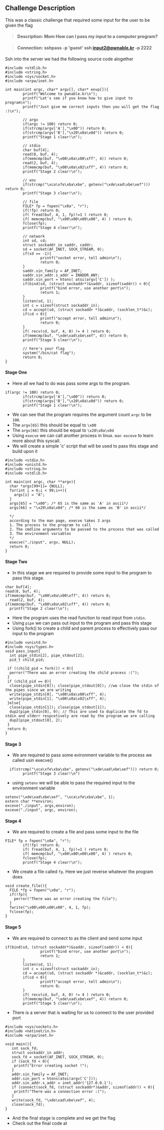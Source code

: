 ## Challenge Description 

This was a classic challenge that required some input for the user to be given the flag
> #### Description: Mom  How can I pass my input to a computer program?

> #### Connection: sshpass -p 'guest' ssh input2@pwnable.kr -p 2222 

Ssh into the server we had the following source code alogether

```
#include <stdlib.h>
#include <string.h>
#include <sys/socket.h>
#include <arpa/inet.h>

int main(int argc, char* argv[], char* envp[]){
        printf("Welcome to pwnable.kr\n");
        printf("Let's see if you know how to give input to program\n");
        printf("Just give me correct inputs then you will get the flag :)\n");

        // argv
        if(argc != 100) return 0;
        if(strcmp(argv['A'],"\x00")) return 0;
        if(strcmp(argv['B'],"\x20\x0a\x0d")) return 0;
        printf("Stage 1 clear!\n");

        // stdio
        char buf[4];
        read(0, buf, 4);
        if(memcmp(buf, "\x00\x0a\x00\xff", 4)) return 0;
        read(2, buf, 4);
        if(memcmp(buf, "\x00\x0a\x02\xff", 4)) return 0;
        printf("Stage 2 clear!\n");

        // env
        if(strcmp("\xca\xfe\xba\xbe", getenv("\xde\xad\xbe\xef"))) return 0;
        printf("Stage 3 clear!\n");

        // file
        FILE* fp = fopen("\x0a", "r");
        if(!fp) return 0;
        if( fread(buf, 4, 1, fp)!=1 ) return 0;
        if( memcmp(buf, "\x00\x00\x00\x00", 4) ) return 0;
        fclose(fp);
        printf("Stage 4 clear!\n");

        // network
        int sd, cd;
        struct sockaddr_in saddr, caddr;
        sd = socket(AF_INET, SOCK_STREAM, 0);
        if(sd == -1){
                printf("socket error, tell admin\n");
                return 0;
        }
        saddr.sin_family = AF_INET;
        saddr.sin_addr.s_addr = INADDR_ANY;
        saddr.sin_port = htons( atoi(argv['C']) );
        if(bind(sd, (struct sockaddr*)&saddr, sizeof(saddr)) < 0){
                printf("bind error, use another port\n");
                return 1;
        }
        listen(sd, 1);
        int c = sizeof(struct sockaddr_in);
        cd = accept(sd, (struct sockaddr *)&caddr, (socklen_t*)&c);
        if(cd < 0){
                printf("accept error, tell admin\n");
                return 0;
        }
        if( recv(cd, buf, 4, 0) != 4 ) return 0;
        if(memcmp(buf, "\xde\xad\xbe\xef", 4)) return 0;
        printf("Stage 5 clear!\n");

        // here's your flag
        system("/bin/cat flag");
        return 0;
}

```

#### Stage One 
- Here all we had to do was pass some args to the program.

```
if(argc != 100) return 0;
        if(strcmp(argv['A'],"\x00")) return 0;
        if(strcmp(argv['B'],"\x20\x0a\x0d")) return 0;
        printf("Stage 1 clear!\n");
```
- We can see that the program requires the argument count `argc` to be `100`.
- The `argv[65]` this should be equal to `\x00`
- The `argv[66]` this should be equal to `\x20\x0a\x0d`
- Using `execve` we can call another process in linux. `man exceve` to learn more about this syscall.
- We will create a simple 'c' script that will be used to pass this stage and build upon it

```
#include <stdio.h>
#include <unistd.h>
#include <string.h>
#include <stdlib.h>

int main(int argc, char **argv){
  char *args[99+1]= {NULL};
  for(int i = 0;i < 99;i++){
    args[i] = "A";
  }
  args[65] = "\x00"; /* 65 is the same as 'A' in ascii*/
  args[66] = "\x20\x0a\x0d"; /* 66 is the same as 'B' in ascii*/
 
  */ 
  according to the man page, execve takes 3 args
  1. The process to the program to call   
  2. The cmdline arguments to be passed to the process that was called
  3. The environment variables
  */
  execve("./input", argv, NULL);
  return 0;
}
```
#### Stage Two
- In this stage we are required to provide some input to the program to pass this stage.

```
char buf[4];
read(0, buf, 4);
if(memcmp(buf, "\x00\x0a\x00\xff", 4)) return 0;
  read(2, buf, 4);
if(memcmp(buf, "\x00\x0a\x02\xff", 4)) return 0;
  printf("Stage 2 clear!\n");
```
- Here the program uses the read function to read input from `stdin`.
- Using `pipe` we can pass out input to the program and pass this stage
- Using fork() to create a child and parent process to effectively pass our input to the program

```
#include <unistd.h> 
#include <sys/types.h> 
void pass_input{
  int pipe_stdin[2], pipe_stdout[2];
  pid_t child_pid;
  
 if ((child_pid = fork()) < 0){
  perror("There was an error creating the child process :(");
 }
 if (child_pid == 0){
  close(pipe_stdin[0]); close(pipe_stdout[0]); //we close the stdin of the pipes since we are writing
  write(pipe_stdin[0], "\x00\x0a\x00\xff", 4);
  write(pipe_stdin[1], "\x00\x0a\x02\xff", 4);
 }else{
  close(pipe_stdin[1]); close(pipe_stdout[1]);
  dup2(pipe_stdin[0], 0); // This are used to duplicate the fd to stdin and stderr respcetively are read by the program we are calling
  dup2(pipe_stdout[0], 2);
 }
 return 0;
}
```
#### Stage 3
- We are required to pass some evironment variable to the process we called usin execve()

```
  if(strcmp("\xca\xfe\xba\xbe", getenv("\xde\xad\xbe\xef"))) return 0;
        printf("Stage 3 clear!\n")
```
- using `setenv` we will be able to pass the required input to the environment variable

```
setenv("\xde\xad\xbe\xef", "\xca\xfe\xba\xbe", 1);
extern char **environ;
exceve("./input", args,environ);
exceve("./input", argc, environ);
```

#### Stage 4
- We are required to create a file and pass some input to the file 

```
FILE* fp = fopen("\x0a", "r");
        if(!fp) return 0;
        if( fread(buf, 4, 1, fp)!=1 ) return 0;
        if( memcmp(buf, "\x00\x00\x00\x00", 4) ) return 0;
        fclose(fp);
        printf("Stage 4 clear!\n");
```

- We create a file called `fp`. Here we just reverse whatever the program does

```
void create_file(){
  FILE *fp = fopen("\x0a", "r");
  if(!fp){
    perror("There was an error creating the file");
  }
  fwrite("\x00\x00\x00\x00", 4, 1, fp);
  fclose(fp);
}
```
#### Stage 5
- We are required to connect to as the client and send some input

```
if(bind(sd, (struct sockaddr*)&saddr, sizeof(saddr)) < 0){
                printf("bind error, use another port\n");
                return 1;
        }
        listen(sd, 1);
        int c = sizeof(struct sockaddr_in);
        cd = accept(sd, (struct sockaddr *)&caddr, (socklen_t*)&c);
        if(cd < 0){
                printf("accept error, tell admin\n");
                return 0;
        }
        if( recv(cd, buf, 4, 0) != 4 ) return 0;
        if(memcmp(buf, "\xde\xad\xbe\xef", 4)) return 0;
        printf("Stage 5 clear!\n");
```

- There is a server that is waiting for us to connect to the user provided port 

```
#include <sys/sockets.h>
#include <netinet/in.h>
#include <arpa/inet.h>

void main(){
   int sock_fd;
   struct sockaddr_in addr;
   sock_fd = socket(AF_INET, SOCK_STREAM, 0);
   if (sock_fd < 0){
    printf("Error creating socket !");
   }
   addr.sin_family = AF_INET;
   addr.sin_port = htons(atoi(argv['C']));
   addr.sin_addr.s_addr = inet_addr('127.0.0.1');
   if (connect(sock_fd, (struct sockaddr*)&addr, sizeof(addr)) < 0){
    printf("There was a connection error :(");
   }
   write(sock_fd, "\xde\xad\xbe\xef", 4);
   close(sock_fd);
}

```
- And the final stage is complete and we get the flag
- Check out the final code at 
